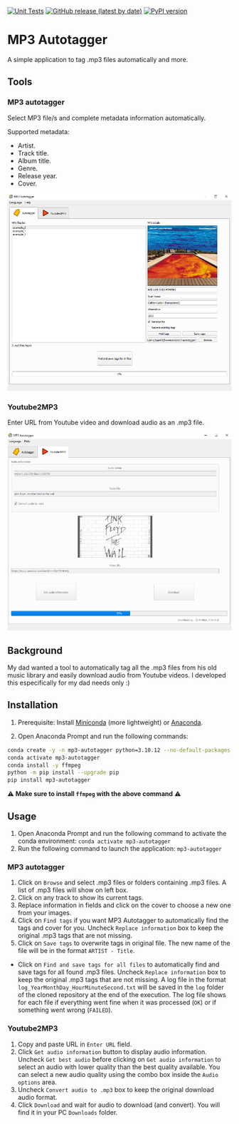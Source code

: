 [![Unit Tests](https://github.com/jriverosesma/mp3-autotagger/actions/workflows/unit_tests.yaml/badge.svg)](https://github.com/jriverosesma/mp3-autotagger/actions/workflows/unit_tests.yaml)
[![GitHub release (latest by date)](https://img.shields.io/github/v/release/jriverosesma/mp3-autotagger?include_prereleases&label=latest%20release&color=blue)](https://github.com/jriverosesma/mp3-autotagger/releases)
[![PyPI version](https://img.shields.io/pypi/v/mp3-autotagger.svg?color=blue)](https://pypi.org/project/mp3-autotagger/)

# MP3 Autotagger
A simple application to tag .mp3 files automatically and more.

## Tools
### MP3 autotagger
Select MP3 file/s and complete metadata information automatically.

Supported metadata:
- Artist.
- Track title.
- Album title.
- Genre.
- Release year.
- Cover.

![MP3 autotagger tool GUI general view](assets/mp3_autotagger_gui.png)

### Youtube2MP3
Enter URL from Youtube video and download audio as an .mp3 file.

![Youtube2MP3 tool GUI general view](assets/youtube2mp3_gui.png)

## Background
My dad wanted a tool to automatically tag all the .mp3 files from his old music library and easily download audio from Youtube videos. I developed this especifically for my dad needs only :)

## Installation
1. Prerequisite: Install [Miniconda](https://docs.conda.io/en/latest/miniconda.html) (more lightweight) or [Anaconda](https://www.anaconda.com/).

2. Open Anaconda Prompt and run the following commands:
```bash
conda create -y -n mp3-autotagger python=3.10.12 --no-default-packages
conda activate mp3-autotagger
conda install -y ffmpeg
python -m pip install --upgrade pip
pip install mp3-autotagger
```

⚠️ **Make sure to install `ffmpeg` with the above command** ⚠️

## Usage
1. Open Anaconda Prompt and run the following command to activate the conda environment: `conda activate mp3-autotagger`
2. Run the following command to launch the application: `mp3-autotagger`

### MP3 autotagger
1. Click on `Browse` and select .mp3 files or folders containing .mp3 files. A list of .mp3 files will show on left box.
2. Click on any track to show its current tags.
3. Replace information in fields and click on the cover to choose a new one from your images.
4. Click on `Find tags` if you want MP3 Autotagger to automatically find the tags and cover for you. Uncheck `Replace information` box to keep the original .mp3 tags that are not missing.
5. Click on `Save tags` to overwrite tags in original file. The new name of the file will be in the format `ARTIST - Title`.
- Click on `Find and save tags for all files` to automatically find and save tags for all found .mp3 files. Uncheck `Replace information` box to keep the original .mp3 tags that are not missing. A log file in the format `log_YearMonthDay_HourMinuteSecond.txt` will be saved in the `log` folder of the cloned repository at the end of the execution. The log file shows for each file if everything went fine when it was processed (`OK`) or if something went wrong (`FAILED`).

### Youtube2MP3
1. Copy and paste URL in `Enter URL` field.
2. Click `Get audio information` button to display audio information. Uncheck `Get best audio` before clicking on `Get audio information` to select an audio with lower quality than the best quality available. You can select a new audio quality using the combo box inside the `Audio options` area.
3. Uncheck `Convert audio to .mp3` box to keep the original download audio format.
4. Click `Download` and wait for audio to download (and convert). You will find it in your PC `Downloads` folder.
